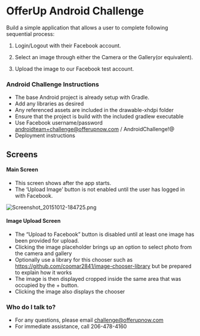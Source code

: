 # OfferUp Android Challenge #

Build a simple application that allows a user to complete following sequential process:

1. Login/Logout with their Facebook account.

2. Select an image through either the Camera or the Gallery(or equivalent).

3. Upload the image to our Facebook test account.

### Android Challenge Instructions ###

* The base Android project is already setup with Gradle.
* Add any libraries as desired
* Any referenced assets are included in the drawable-xhdpi folder
* Ensure that the project is build with the included gradlew executable
* Use Facebook username/password androidteam+challenge@offerupnow.com / AndroidChallenge!@
* Deployment instructions

## Screens ##

#### Main Screen ####

* This screen shows after the app starts. 
* The ‘Upload Image’ button is not enabled until the user has logged in with Facebook. 


![Screenshot_20151012-184725.png](https://bitbucket.org/repo/oyee85/images/3111477370-Screenshot_20151012-184725.png)

#### Image Upload Screen ####

* The “Upload to Facebook” button is disabled until at least one image has been provided for upload.
* Clicking the image placeholder brings up an option to select photo from the camera and gallery
* Optionally use a library for this chooser such as https://github.com/coomar2841/image-chooser-library but be prepared to explain how it works
* The image is then displayed cropped inside the same area that was occupied by the + button. 
* Clicking the image also displays the chooser



### Who do I talk to? ###

* For any questions, please email challenge@offerupnow.com
* For immediate assistance, call 206-478-4160